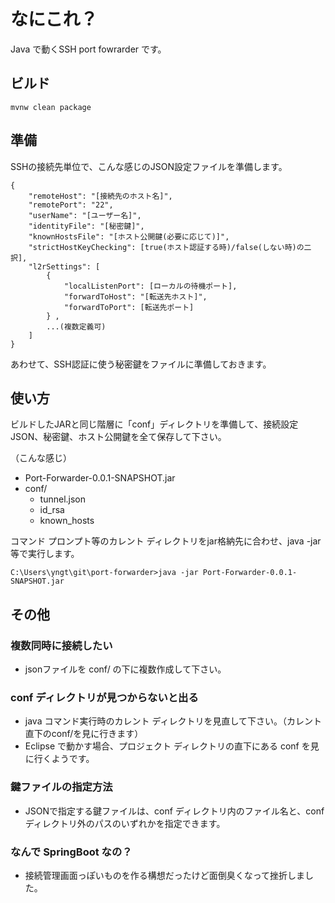 # なにこれ？
Java で動くSSH port fowrarder です。

## ビルド
```
mvnw clean package
```

## 準備
SSHの接続先単位で、こんな感じのJSON設定ファイルを準備します。
```
{
	"remoteHost": "[接続先のホスト名]",
	"remotePort": "22",
	"userName": "[ユーザー名]",
	"identityFile": "[秘密鍵]",
	"knownHostsFile": "[ホスト公開鍵(必要に応じて)]",
	"strictHostKeyChecking": [true(ホスト認証する時)/false(しない時)の二択],
	"l2rSettings": [
		{
			"localListenPort": [ローカルの待機ポート],
			"forwardToHost": "[転送先ホスト]",
			"forwardToPort": [転送先ポート]
		} , 
		...(複数定義可)
	]
}
```
あわせて、SSH認証に使う秘密鍵をファイルに準備しておきます。

## 使い方
ビルドしたJARと同じ階層に「conf」ディレクトリを準備して、接続設定JSON、秘密鍵、ホスト公開鍵を全て保存して下さい。

（こんな感じ）
- Port-Forwarder-0.0.1-SNAPSHOT.jar
- conf/
  - tunnel.json
  - id_rsa
  - known_hosts

コマンド プロンプト等のカレント ディレクトリをjar格納先に合わせ、java -jar 等で実行します。
```
C:\Users\yngt\git\port-forwarder>java -jar Port-Forwarder-0.0.1-SNAPSHOT.jar
```

## その他
### 複数同時に接続したい
- jsonファイルを conf/ の下に複数作成して下さい。

### conf ディレクトリが見つからないと出る
- java コマンド実行時のカレント ディレクトリを見直して下さい。（カレント直下のconf/を見に行きます）
- Eclipse で動かす場合、プロジェクト ディレクトリの直下にある conf を見に行くようです。

### 鍵ファイルの指定方法
- JSONで指定する鍵ファイルは、conf ディレクトリ内のファイル名と、conf ディレクトリ外のパスのいずれかを指定できます。

### なんで SpringBoot なの？
- 接続管理画面っぽいものを作る構想だったけど面倒臭くなって挫折しました。
